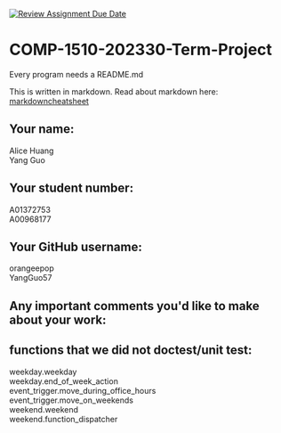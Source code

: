 [![Review Assignment Due Date](https://classroom.github.com/assets/deadline-readme-button-24ddc0f5d75046c5622901739e7c5dd533143b0c8e959d652212380cedb1ea36.svg)](https://classroom.github.com/a/ECKgeadS)
# COMP-1510-202330-Term-Project

Every program needs a README.md

This is written in markdown. Read about markdown here: [markdowncheatsheet](https://www.markdownguide.org/cheat-sheet/)

## Your name:

Alice Huang  
Yang Guo

## Your student number:

A01372753  
A00968177

## Your GitHub username:

orangeepop  
YangGuo57 

## Any important comments you'd like to make about your work:


## functions that we did not doctest/unit test:
weekday.weekday  
weekday.end_of_week_action  
event_trigger.move_during_office_hours  
event_trigger.move_on_weekends  
weekend.weekend  
weekend.function_dispatcher